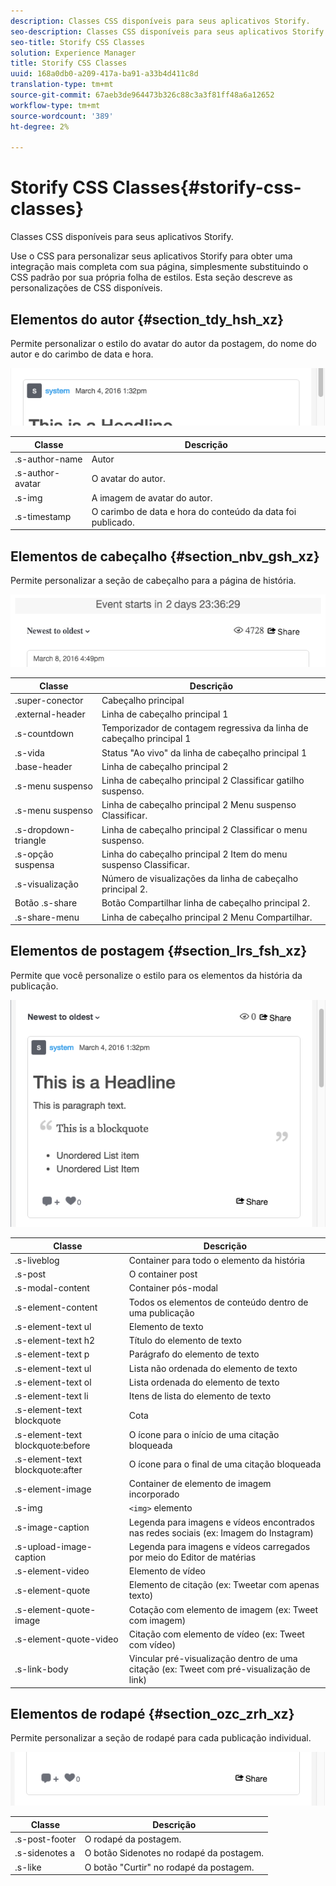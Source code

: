 ```yaml
---
description: Classes CSS disponíveis para seus aplicativos Storify.
seo-description: Classes CSS disponíveis para seus aplicativos Storify.
seo-title: Storify CSS Classes
solution: Experience Manager
title: Storify CSS Classes
uuid: 168a0db0-a209-417a-ba91-a33b4d411c8d
translation-type: tm+mt
source-git-commit: 67aeb3de964473b326c88c3a3f81ff48a6a12652
workflow-type: tm+mt
source-wordcount: '389'
ht-degree: 2%

---
```



# Storify CSS Classes{#storify-css-classes}

Classes CSS disponíveis para seus aplicativos Storify.

Use o CSS para personalizar seus aplicativos Storify para obter uma integração mais completa com sua página, simplesmente substituindo o CSS padrão por sua própria folha de estilos. Esta seção descreve as personalizações de CSS disponíveis.

## Elementos do autor {#section_tdy_hsh_xz}

Permite personalizar o estilo do avatar do autor da postagem, do nome do autor e do carimbo de data e hora.

![](assets/StorifyAuthorCSS.png)

| Classe | Descrição |
|---|---|
| .s-author-name | Autor |
| .s-author-avatar | O avatar do autor. |
| .s-img | A imagem de avatar do autor. |
| .s-timestamp | O carimbo de data e hora do conteúdo da data foi publicado. |

## Elementos de cabeçalho {#section_nbv_gsh_xz}

Permite personalizar a seção de cabeçalho para a página de história.

![](assets/StorifyHeaderCSS-countdown-1.png)

| **Classe** | **Descrição** |
|---|---|
| .super-conector | Cabeçalho principal |
| .external-header | Linha de cabeçalho principal 1 |
| .s-countdown | Temporizador de contagem regressiva da linha de cabeçalho principal 1 |
| .s-vida | Status &quot;Ao vivo&quot; da linha de cabeçalho principal 1 |
| .base-header | Linha de cabeçalho principal 2 |
| .s-menu suspenso | Linha de cabeçalho principal 2 Classificar gatilho suspenso. |
| .s-menu suspenso | Linha de cabeçalho principal 2 Menu suspenso Classificar. |
| .s-dropdown-triangle | Linha de cabeçalho principal 2 Classificar o menu suspenso. |
| .s-opção suspensa | Linha do cabeçalho principal 2 Item do menu suspenso Classificar. |
| .s-visualização | Número de visualizações da linha de cabeçalho principal 2. |
| Botão .s-share | Botão Compartilhar linha de cabeçalho principal 2. |
| .s-share-menu | Linha de cabeçalho principal 2 Menu Compartilhar. |

## Elementos de postagem {#section_lrs_fsh_xz}

Permite que você personalize o estilo para os elementos da história da publicação.

![](assets/StorifyPostCSS.png)

| **Classe** | **Descrição** |
|---|---|
| .s-liveblog | Container para todo o elemento da história |
| .s-post | O container post |
| .s-modal-content | Container pós-modal |
| .s-element-content | Todos os elementos de conteúdo dentro de uma publicação |
| .s-element-text ul | Elemento de texto |
| .s-element-text h2 | Título do elemento de texto |
| .s-element-text p | Parágrafo do elemento de texto |
| .s-element-text ul | Lista não ordenada do elemento de texto |
| .s-element-text ol | Lista ordenada do elemento de texto |
| .s-element-text li | Itens de lista do elemento de texto |
| .s-element-text blockquote | Cota |
| .s-element-text blockquote:before | O ícone para o início de uma citação bloqueada |
| .s-element-text blockquote:after | O ícone para o final de uma citação bloqueada |
| .s-element-image | Container de elemento de imagem incorporado |
| .s-img | `<img>` elemento |
| .s-image-caption | Legenda para imagens e vídeos encontrados nas redes sociais (ex: Imagem do Instagram) |
| .s-upload-image-caption | Legenda para imagens e vídeos carregados por meio do Editor de matérias |
| .s-element-video | Elemento de vídeo |
| .s-element-quote | Elemento de citação (ex: Tweetar com apenas texto) |
| .s-element-quote-image | Cotação com elemento de imagem (ex: Tweet com imagem) |
| .s-element-quote-video | Citação com elemento de vídeo (ex: Tweet com vídeo) |
| .s-link-body | Vincular pré-visualização dentro de uma citação (ex: Tweet com pré-visualização de link) |

## Elementos de rodapé {#section_ozc_zrh_xz}

Permite personalizar a seção de rodapé para cada publicação individual.

![](assets/storify_CSS_footer.png)

| **Classe** | **Descrição** |
|---|---|
| .s-post-footer | O rodapé da postagem. |
| .s-sidenotes a | O botão Sidenotes no rodapé da postagem. |
| .s-like | O botão &quot;Curtir&quot; no rodapé da postagem. |
